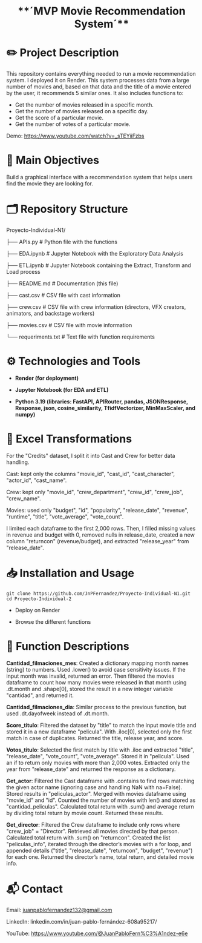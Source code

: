 <h1 align="center">**´MVP Movie Recommendation System´**</h1>

# ✏️ Project Description

This repository contains everything needed to run a movie recommendation system. I deployed it on Render. This system processes data from a large number of movies and, based on that data and the title of a movie entered by the user, it recommends 5 similar ones.
It also includes functions to:  <br>
- Get the number of movies released in a specific month.  <br>
- Get the number of movies released on a specific day.  <br>
- Get the score of a particular movie.  <br>
- Get the number of votes of a particular movie.  <br>

Demo: https://www.youtube.com/watch?v=_sTEYiiFzbs

# 🔎 Main Objectives

Build a graphical interface with a recommendation system that helps users find the movie they are looking for.

# 🗂️ Repository Structure

Proyecto-Individual-N1/

├── APIs.py # Python file with the functions

├── EDA.ipynb # Jupyter Notebook with the Exploratory Data Analysis

├── ETL.ipynb # Jupyter Notebook containing the Extract, Transform and Load process

├── README.md # Documentation (this file)

├── cast.csv # CSV file with cast information

├── crew.csv # CSV file with crew information (directors, VFX creators, animators, and backstage workers)

├── movies.csv # CSV file with movie information

└── requeriments.txt # Text file with function requirements

# ⚙️ Technologies and Tools

- **Render (for deployment)**

- **Jupyter Notebook (for EDA and ETL)**

- **Python 3.19 (libraries: FastAPI, APIRouter, pandas, JSONResponse, Response, json, cosine_similarity, TfidfVectorizer, MinMaxScaler, and numpy)**

# 🔁 Excel Transformations

For the "Credits" dataset, I split it into Cast and Crew for better data handling.

Cast: kept only the columns "movie_id", "cast_id", "cast_character", "actor_id", "cast_name".

Crew: kept only "movie_id", "crew_department", "crew_id", "crew_job", "crew_name".

Movies: used only "budget", "id", "popularity", "release_date", "revenue", "runtime", "title", "vote_average", "vote_count".

I limited each dataframe to the first 2,000 rows. Then, I filled missing values in revenue and budget with 0, removed nulls in release_date, created a new column "returncon" (revenue/budget), and extracted "release_year" from "release_date".

# 📥 Installation and Usage
```
git clone https://github.com/JnPFernandez/Proyecto-Individual-N1.git
cd Proyecto-Individual-2
```
- Deploy on Render

- Browse the different functions

# 👾 Function Descriptions

**Cantidad_filmaciones_mes**:
Created a dictionary mapping month names (string) to numbers. Used .lower() to avoid case sensitivity issues. If the input month was invalid, returned an error. Then filtered the movies dataframe to count how many movies were released in that month using .dt.month and .shape[0], stored the result in a new integer variable "cantidad", and returned it.

**Cantidad_filmaciones_dia**:
Similar process to the previous function, but used .dt.dayofweek instead of .dt.month.

**Score_titulo**:
Filtered the dataset by "title" to match the input movie title and stored it in a new dataframe "pelicula". With .iloc[0], selected only the first match in case of duplicates. Returned the title, release year, and score.

**Votos_titulo**:
Selected the first match by title with .iloc and extracted "title", "release_date", "vote_count", "vote_average". Stored it in "pelicula". Used an if to return only movies with more than 2,000 votes. Extracted only the year from "release_date" and returned the response as a dictionary.

**Get_actor**:
Filtered the Cast dataframe with .contains to find rows matching the given actor name (ignoring case and handling NaN with na=False). Stored results in "peliculas_actor". Merged with movies dataframe using "movie_id" and "id". Counted the number of movies with len() and stored as "cantidad_peliculas". Calculated total return with .sum() and average return by dividing total return by movie count. Returned these results.

**Get_director**:
Filtered the Crew dataframe to include only rows where "crew_job" = "Director". Retrieved all movies directed by that person. Calculated total return with .sum() on "returncon". Created the list "peliculas_info", iterated through the director’s movies with a for loop, and appended details ("title", "release_date", "returncon", "budget", "revenue") for each one. Returned the director’s name, total return, and detailed movie info.

# 📬 Contact

Email: juanpablofernandez132@gmail.com

LinkedIn: linkedin.com/in/juan-pablo-fernández-608a95217/

YouTube: https://www.youtube.com/@JuanPabloFern%C3%A1ndez-e6e
